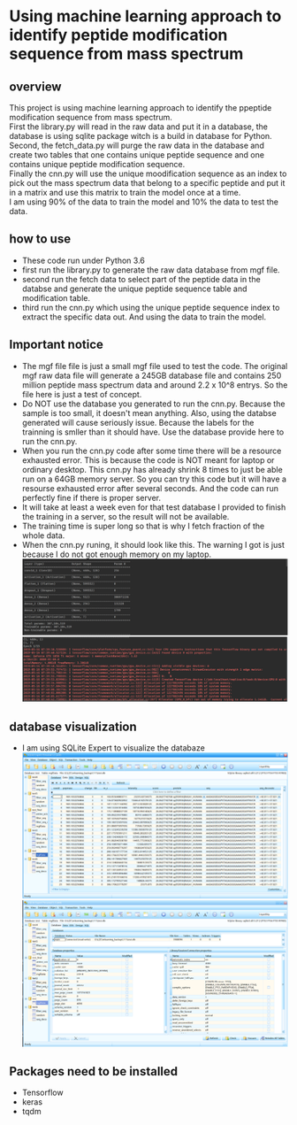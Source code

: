 # Using machine learning approach to identify peptide modification sequence from mass spectrum
## overview
This project is using machine learning approach to identify the ppeptide modification sequence from mass spectrum. <br>
First the library.py will read in the raw data and put it in a database, the database is using sqlite package witch is a build in database for Python.<br>
Second, the fetch_data.py will purge the raw data in the database and create two tables that one contains unique peptide sequence and one contains unique peptide modification sequence.<br>
Finally the cnn.py will use the unique moodification sequence as an index to pick out the mass spectrum data that belong to a specific peptide and put it in a matrix and use this matrix to train the model once at a time.<br>
I am using 90% of the data to train the model and 10% the data to test the data.
## how to use
* These code run under Python 3.6
* first run the library.py to generate the raw data database from mgf file.
* second run the fetch data to select part of the peptide data in the databse and generate the unique peptide sequence table and modification table.
* third run the cnn.py which using the unique peptide sequence index to extract the specific data out. And using the data to train the model.
## Important notice
* The mgf file file is just a small mgf file used to test the code. The original mgf raw data file will generate a 245GB database file and contains 250 million peptide mass spectrum data and around 2.2 x 10^8 entrys. So the file here is just a test of concept.
* Do NOT use the database you generated to run the cnn.py. Because the sample is too small, it doesn't mean anything. Also, using the databse generated will cause seriously issue. Because the labels for the trainning is smller than it should have. Use the database provide here to run the cnn.py.
* When you run the cnn.py code after some time there will be a resource exhausted error. This is because the code is NOT meant for laptop or ordinary desktop. This cnn.py has already shrink 8 times to just be able run on a 64GB memory server. So you can try this code but it will have a resourse exhausted error after several seconds. And the code can run perfectly fine if there is proper server.
* It will take at least a week even for that test database I provided to finish the training in a server, so the result will not be available.
* The training time is super long so that is why I fetch fraction of the whole data.
* When the cnn.py runing, it should look like this. The warning I got is just because I do not got enough memory on my laptop.<br>
![image](https://github.com/IRONMANMARK/MS-machine-learning/blob/master/visualization/cnn_benchmark2.png)
![image](https://github.com/IRONMANMARK/MS-machine-learning/blob/master/visualization/cnn_run_benchmark.png)
## database visualization
* I am using SQLite Expert to visualize the databaze<br>
![image](https://github.com/IRONMANMARK/MS-machine-learning/blob/master/visualization/database_visual.png)
![image](https://github.com/IRONMANMARK/MS-machine-learning/blob/master/visualization/database_visual2.png)
## Packages need to be installed
* Tensorflow
* keras
* tqdm
